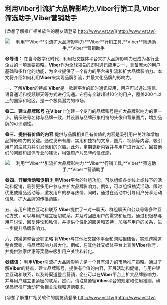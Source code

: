 ## **利用**Viber**引流扩大品牌影响力,**Viber**行销工具,**Viber**筛选助手,**Viber**营销助手**

[😍想了解推广相关软件的朋友请登录 http://www.vst.tw](http://www.vst.tw)

 <center><img src="https://vst.tw/MP4/tuiguang/png/4.png" alt="利用**Viber**引流扩大品牌影响力,**Viber**行销工具,**Viber**筛选助手,**Viber**营销助手"></center>

**😄导语：**
在当今数字化时代，利用社交媒体平台来扩大品牌影响力已成为各行业企业的一项重要策略。**Viber**作为全球领先的即时通讯应用之一，具备庞大的用户基础和多样化的功能，为企业提供了一个有力的平台来引流和扩大品牌影响力。本文将介绍如何利用**Viber**来实现品牌引流，并最大化品牌的影响力。

一、了解**Viber**的特点
**Viber**是一款跨平台的即时通讯应用，用户可以通过短信、语音通话和视频聊天等方式进行沟通。它拥有全球超过10亿的用户，覆盖200个以上的国家和地区，是一个极具潜力的市场。

**😄二、建立品牌账号**
在**Viber**上创建一个专门的品牌账号是扩大品牌影响力的第一步。确保账号名称与品牌一致，并设置与品牌形象相符的头像和背景图片，增加品牌的可识别性。

**😄三、提供有价值的内容**
提供与品牌相关且有价值的内容是吸引用户关注和增加品牌影响力的关键。通过发布有趣、实用和独特的文章、图片、视频等内容，吸引用户的注意力并引发他们的兴趣。此外，定期更新内容并与用户进行互动，回答他们的问题和提供专业的建议，增强用户对品牌的信任感。

 <center><img src="https://vst.tw/MP4/tuiguang/png/6.png" alt="利用**Viber**引流扩大品牌影响力,**Viber**行销工具,**Viber**筛选助手,**Viber**营销助手"></center>

**😄四、开展活动和促销**
利用**Viber**平台的群组功能，可以组织各类线上或线下的活动和促销，吸引更多用户参与并扩大品牌影响力。例如，可以组织抽奖活动、限时优惠或赠品活动等，激发用户的参与热情。同时，通过在活动中引导用户分享活动信息，扩大品牌的传播范围。

五、与用户建立互动和联系
**Viber**提供了一对一聊天、群组聊天和公众号等多种互动方式，可以与用户建立密切联系，并及时回应用户的需求和反馈。通过积极参与用户讨论、回复评论和私信，并提供个性化的服务和支持，加强与用户的关系，进一步提升品牌影响力。

六、跨渠道整合营销策略
将**Viber**与其他社交媒体平台和网站相结合，实现跨渠道整合营销，将品牌影响力最大化。例如，在其他社交媒体平台上宣传**Viber**账号，并提供独家优惠等奖励来吸引用户关注和转化。

**😄结语：**
利用**Viber**引流扩大品牌影响力是一个具有潜力的市场推广策略。通过了解**Viber**的特点，建立品牌账号，提供有价值的内容，开展活动和促销，与用户建立互动和联系，以及跨渠道整合营销，企业可以在**Viber**平台上扩大品牌影响力，并与用户建立更紧密的联系。然而，请注意遵循**Viber**平台的规定和使用准则，确保品牌推广活动符合相关法规和道德要求。

[😍想了解推广相关软件的朋友请登录 http://www.vst.tw](http://www.vst.tw)



